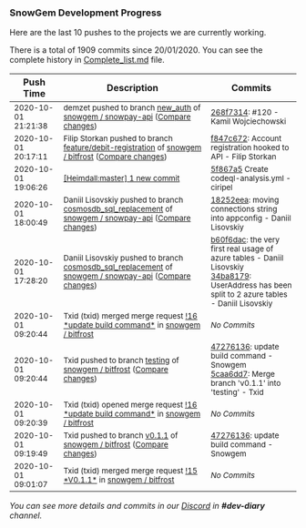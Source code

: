 
### SnowGem Development Progress

Here are the last 10 pushes to the projects we are currently working.

There is a total of 1909 commits since 20/01/2020. You can see the complete history in
 [Complete_list.md](Complete_list.md) file.

| Push Time | Description | Commits |
| --- | --- | --- |
| <sub>2020-10-01 21:21:38</sub> | <sub>demzet pushed to branch [new\_auth](https://gitlab.com/snowgem/snowpay-api/commits/new_auth) of [snowgem / snowpay\-api](https://gitlab.com/snowgem/snowpay-api) ([Compare changes](https://gitlab.com/snowgem/snowpay-api/compare/352708ce044a1b654468b69a9d215946895aae69...268f73141a6af6460b43a3e54e1da1f4a122b413))</sub> | <sub>[268f7314](https://gitlab.com/snowgem/snowpay-api/-/commit/268f73141a6af6460b43a3e54e1da1f4a122b413): #120 - Kamil Wojciechowski</sub> |
| <sub>2020-10-01 20:17:11</sub> | <sub>Filip Storkan pushed to branch [feature/debit\-registration](https://gitlab.com/snowgem/bitfrost/commits/feature/debit-registration) of [snowgem / bitfrost](https://gitlab.com/snowgem/bitfrost) ([Compare changes](https://gitlab.com/snowgem/bitfrost/compare/7415d2e0fb06d38236384fa97a735f5e4d1985c1...f847c67298697cf8e238d87d66259c5b469a7255))</sub> | <sub>[f847c672](https://gitlab.com/snowgem/bitfrost/-/commit/f847c67298697cf8e238d87d66259c5b469a7255): Account registration hooked to API - Filip Storkan</sub> |
| <sub>2020-10-01 19:06:26</sub> | <sub>[[Heimdall:master] 1 new commit](https://github.com/ciripel/Heimdall/commit/5f867a5060b44bdcc3d41ccd8d38042fa3ade349)</sub> | <sub>[5f867a5](https://github.com/ciripel/Heimdall/commit/5f867a5060b44bdcc3d41ccd8d38042fa3ade349) Create codeql-analysis.yml - ciripel</sub> |
| <sub>2020-10-01 18:00:49</sub> | <sub>Daniil Lisovskiy pushed to branch [cosmosdb\_sql\_replacement](https://gitlab.com/snowgem/snowpay-api/commits/cosmosdb_sql_replacement) of [snowgem / snowpay\-api](https://gitlab.com/snowgem/snowpay-api) ([Compare changes](https://gitlab.com/snowgem/snowpay-api/compare/34ba8179401d9f5d7bf40739ff2bca64540c1277...18252eea9472b10a9c81bcb88515d5f2d83fb2c8))</sub> | <sub>[18252eea](https://gitlab.com/snowgem/snowpay-api/-/commit/18252eea9472b10a9c81bcb88515d5f2d83fb2c8): moving connections string into appconfig - Daniil Lisovskiy</sub> |
| <sub>2020-10-01 17:28:20</sub> | <sub>Daniil Lisovskiy pushed to branch [cosmosdb\_sql\_replacement](https://gitlab.com/snowgem/snowpay-api/commits/cosmosdb_sql_replacement) of [snowgem / snowpay\-api](https://gitlab.com/snowgem/snowpay-api) ([Compare changes](https://gitlab.com/snowgem/snowpay-api/compare/3e59271a312aed3ea3d6c553fa237099baac43ab...34ba8179401d9f5d7bf40739ff2bca64540c1277))</sub> | <sub>[b60f6dac](https://gitlab.com/snowgem/snowpay-api/-/commit/b60f6dac4b99d36e9edb9e5aa164d5c1ed181365): the very first real usage of azure tables - Daniil Lisovskiy<br>[34ba8179](https://gitlab.com/snowgem/snowpay-api/-/commit/34ba8179401d9f5d7bf40739ff2bca64540c1277): UserAddress has been split to 2 azure tables - Daniil Lisovskiy</sub> |
| <sub>2020-10-01 09:20:44</sub> | <sub>Txid (txid) merged merge request [\!16 \*update build command\*](https://gitlab.com/snowgem/bitfrost/-/merge_requests/16) in [snowgem / bitfrost](https://gitlab.com/snowgem/bitfrost)</sub> | <sub>_No Commits_</sub> |
| <sub>2020-10-01 09:20:44</sub> | <sub>Txid pushed to branch [testing](https://gitlab.com/snowgem/bitfrost/commits/testing) of [snowgem / bitfrost](https://gitlab.com/snowgem/bitfrost) ([Compare changes](https://gitlab.com/snowgem/bitfrost/compare/094da6dd731eba974b61a12be3ce235cfaef0ef0...5caa6dd7991418847985009bbc549656fe13b16a))</sub> | <sub>[47276136](https://gitlab.com/snowgem/bitfrost/-/commit/47276136d78cb06c7f89afb57a01dfadf96fd809): update build command - Snowgem<br>[5caa6dd7](https://gitlab.com/snowgem/bitfrost/-/commit/5caa6dd7991418847985009bbc549656fe13b16a): Merge branch 'v0.1.1' into 'testing' - Txid</sub> |
| <sub>2020-10-01 09:20:39</sub> | <sub>Txid (txid) opened merge request [\!16 \*update build command\*](https://gitlab.com/snowgem/bitfrost/-/merge_requests/16) in [snowgem / bitfrost](https://gitlab.com/snowgem/bitfrost)</sub> | <sub>_No Commits_</sub> |
| <sub>2020-10-01 09:19:49</sub> | <sub>Txid pushed to branch [v0\.1\.1](https://gitlab.com/snowgem/bitfrost/commits/v0.1.1) of [snowgem / bitfrost](https://gitlab.com/snowgem/bitfrost) ([Compare changes](https://gitlab.com/snowgem/bitfrost/compare/7f998038bbb94ed44ff1e530f90e03531b12eb7c...47276136d78cb06c7f89afb57a01dfadf96fd809))</sub> | <sub>[47276136](https://gitlab.com/snowgem/bitfrost/-/commit/47276136d78cb06c7f89afb57a01dfadf96fd809): update build command - Snowgem</sub> |
| <sub>2020-10-01 09:01:07</sub> | <sub>Txid (txid) merged merge request [\!15 \*V0\.1\.1\*](https://gitlab.com/snowgem/bitfrost/-/merge_requests/15) in [snowgem / bitfrost](https://gitlab.com/snowgem/bitfrost)</sub> | <sub>_No Commits_</sub> |

_You can see more details and commits in our [Discord](https://discord.gg/zumGnbg) in **#dev-diary** channel._
